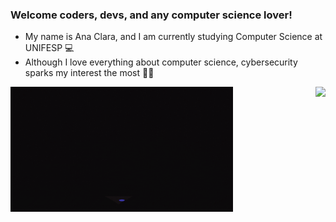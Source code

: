 ### Welcome coders, devs, and any computer science lover!

- My name is Ana Clara, and I am currently studying Computer Science at UNIFESP 💻
- Although I love everything about computer science, cybersecurity sparks my interest the most 👨‍💻

<div>  
  <img align="right" height="200" src="https://github-readme-stats.vercel.app/api/top-langs/?username=LuigiGF&layout=compact&langs_count=16&theme=great-gatsby"/>
  <img align="left" height="200" alt="coding-time" src="mulher.gif">
</div><br>

<!--
**anamueller/AnaMueller** is a ✨ _special_ ✨ repository because its `README.md` (this file) appears on your GitHub profile.

Here are some ideas to get you started:

- 🔭 I’m currently working on ...
- 🌱 I’m currently learning ...
- 👯 I’m looking to collaborate on ...
- 🤔 I’m looking for help with ...
- 💬 Ask me about ...
- 📫 How to reach me: ...
- 😄 Pronouns: ...
- ⚡ Fun fact: ...
-->
